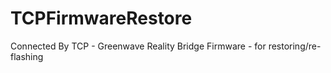 # TCPFirmwareRestore
Connected By TCP - Greenwave Reality Bridge Firmware - for restoring/re-flashing
